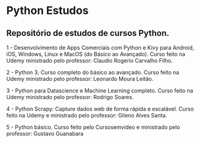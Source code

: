 # Python Estudos

## Repositório de estudos de cursos Python.

1 - Desenvolvimento de Apps Comerciais com Python e Kivy para Android, iOS, Windows, Linux e MacOS (do Básico ao Avançado).
Curso feito na Udemy ministrado pelo professor: Claudio Rogerio Carvalho Filho.

2 - Python 3; Curso completo do básico ao avançado. Curso feito na Udemy ministrado pelo professor: Leonardo Moura Leitão.

3 - Python para Datascience e Machine Learning completo. Curso feito na Udemy ministrado pelo professor: Rodrigo Soares.

4 - Python Scrapy: Capture dados web de forma rápida e escalável. Curso feito na Udemy e ministrado pelo professor: Gileno Alves Santa.

5 - Python básico. Curso feito pelo Cursosemvideo e ministrado pelo professor: Gustavo Guanabara
